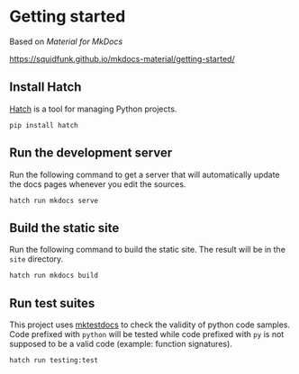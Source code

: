 # Getting started

Based on _Material for MkDocs_

https://squidfunk.github.io/mkdocs-material/getting-started/

## Install Hatch

[Hatch](https://hatch.pypa.io/latest/) is a tool for managing Python projects.

```shell
pip install hatch
```

## Run the development server

Run the following command to get a server that will automatically update the docs pages whenever you edit the sources.

```shell
hatch run mkdocs serve
```

## Build the static site

Run the following command to build the static site. The result will be in the `site` directory.

```shell
hatch run mkdocs build
```

## Run test suites

This project uses [mktestdocs](https://github.com/koaning/mktestdocs) to check the validity of python code samples.
Code prefixed with `python` will be tested while code prefixed with `py` is not supposed to be a valid code (example: function signatures).

```shell
hatch run testing:test
```

